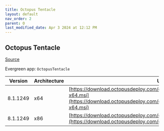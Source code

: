 ```yaml
---
title: Octopus Tentacle
layout: default
nav_order: 2
parent: O
last_modified_date: Apr 3 2024 at 12:12 PM
---
```


## Octopus Tentacle

[Source](https://octopus.com/)

Evergreen app: `OctopusTentacle`

| Version  | Architecture | URI                                                                                                                                                          |
| -------- | ------------ | ------------------------------------------------------------------------------------------------------------------------------------------------------------ |
| 8.1.1249 | x64          | [https://download.octopusdeploy.com/octopus/Octopus.Tentacle.8.1.1249-x64.msi](https://download.octopusdeploy.com/octopus/Octopus.Tentacle.8.1.1249-x64.msi) |
| 8.1.1249 | x86          | [https://download.octopusdeploy.com/octopus/Octopus.Tentacle.8.1.1249.msi](https://download.octopusdeploy.com/octopus/Octopus.Tentacle.8.1.1249.msi)         |

